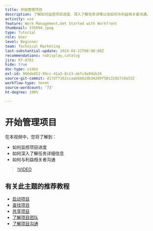 ```yaml
---
title: 开始管理项目
description: 了解如何监控项目进度、深入了解任务详情以及如何与利益相关者沟通。
activity: use
feature: Work Management,Get Started with Workfront
thumbnail: 335094.jpeg
type: Tutorial
role: User
level: Beginner
team: Technical Marketing
last-substantial-update: 2024-04-22T00:00:00Z
recommendations: noDisplay,catalog
jira: KT-8781
hide: true
doc-type: video
exl-id: 966de852-99cc-41a2-8c13-abfc4e9dab24
source-git-commit: d17df7162ccaab6b62db34209f50131927c0a532
workflow-type: tm+mt
source-wordcount: '73'
ht-degree: 100%

---
```


# 开始管理项目

在本视频中，您将了解到：

* 如何监控项目进度
* 如何深入了解任务详细信息
* 如何与利益相关者沟通

>[!VIDEO](https://video.tv.adobe.com/v/3445177/?quality=12&learn=on&enablevpops&captions=chi_hans)

## 有关此主题的推荐教程

* [启动项目](/help/manage-work/projects/take-a-project-live.md)
* [查找项目](/help/manage-work/projects/find-projects.md)
* [共享项目](/help/manage-work/projects/share-a-project.md)
* [了解项目团队](/help/manage-work/projects/understand-the-project-team.md)
* [了解项目沟通](/help/manage-work/projects/understand-project-communication.md)
